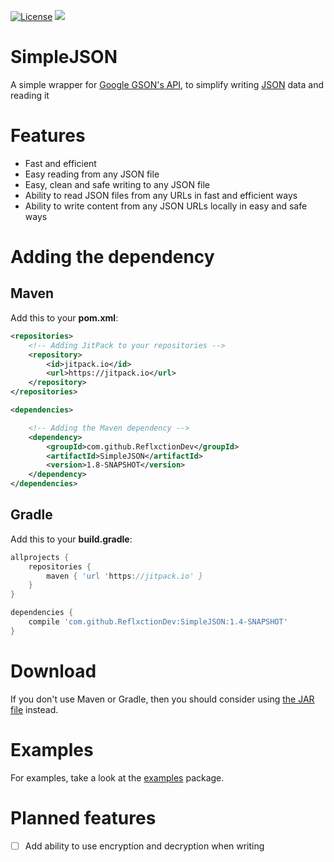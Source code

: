 [![License](https://img.shields.io/badge/License-Apache%202.0-blue.svg)](https://opensource.org/licenses/Apache-2.0)
[![](https://jitpack.io/v/ReflxctionDev/SimpleJSON.svg)](https://jitpack.io/#ReflxctionDev/SimpleJSON)
# SimpleJSON
A simple wrapper for [Google GSON's API](https://github.com/google/gson), to simplify writing [JSON](http://json.org/) data and reading it

# Features
* Fast and efficient
* Easy reading from any JSON file
* Easy, clean and safe writing to any JSON file
* Ability to read JSON files from any URLs in fast and efficient ways
* Ability to write content from any JSON URLs locally in easy and safe ways


# Adding the dependency
## Maven

Add this to your **pom.xml**:
```xml
<repositories>
    <!-- Adding JitPack to your repositories -->
    <repository>
    	<id>jitpack.io</id>
        <url>https://jitpack.io</url>
    </repository>
</repositories>

<dependencies>

    <!-- Adding the Maven dependency -->
    <dependency>
        <groupId>com.github.ReflxctionDev</groupId>
        <artifactId>SimpleJSON</artifactId>
        <version>1.8-SNAPSHOT</version>
    </dependency>
</dependencies>
```

## Gradle

Add this to your **build.gradle**:

```gradle
allprojects {
    repositories {
	    maven { 'url 'https://jitpack.io' }
    }
}

dependencies {
    compile 'com.github.ReflxctionDev:SimpleJSON:1.4-SNAPSHOT'
}
```

# Download
If you don't use Maven or Gradle, then you should consider using [the JAR file](https://github.com/ReflxctionDev/SimpleJSON/releases/tag/1.8-SNAPSHOT) instead.

# Examples
For examples, take a look at the [examples](https://github.com/ReflxctionDev/SimpleJSON/tree/master/src/main/java/examples) package.

# Planned features
- [ ] Add ability to use encryption and decryption when writing
